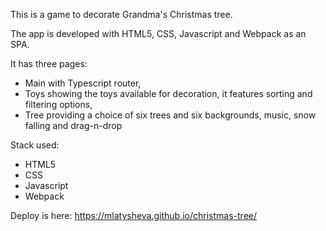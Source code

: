 This is a game to decorate Grandma's Christmas tree.

The app is developed with HTML5, CSS, Javascript and Webpack as an SPA.

It has three pages: 
- Main with Typescript router,
- Toys showing the toys available for decoration, it features sorting and filtering options,
- Tree providing a choice of six trees and six backgrounds, music, snow falling and drag-n-drop 

Stack used:
- HTML5
- CSS
- Javascript
- Webpack

Deploy is here:
https://mlatysheva.github.io/christmas-tree/ 